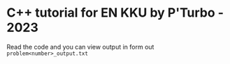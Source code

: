 # C++ tutorial for EN KKU by P'Turbo - 2023

Read the code and you can view output in form out `problem<number>_output.txt`
